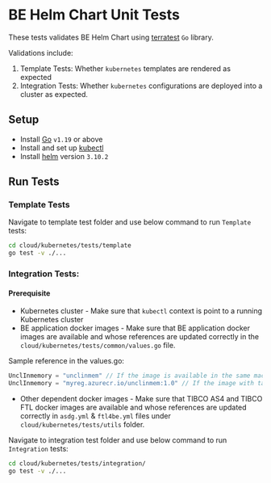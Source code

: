 # BE Helm Chart Unit Tests
These tests validates BE Helm Chart using [terratest](https://github.com/gruntwork-io/terratest) `Go` library.

Validations include:
1. Template Tests: Whether `kubernetes` templates are rendered as expected
2. Integration Tests: Whether `kubernetes` configurations are deployed into a cluster as expected.

## Setup
* Install [Go](https://golang.org/doc/install) `v1.19` or above
* Install and set up [kubectl](https://kubernetes.io/docs/tasks/tools/install-kubectl/)
* Install [helm](https://helm.sh/docs/intro/install/) version `3.10.2`

## Run Tests

### Template Tests
Navigate to template test folder and use below command to run  `Template` tests:
```sh
cd cloud/kubernetes/tests/template
go test -v ./...
```

### Integration Tests:
#### Prerequisite
* Kubernetes cluster - Make sure that `kubectl` context is point to a running Kubernetes cluster
* BE application docker images - Make sure that BE application docker images are available and whose references are updated correctly in the `cloud/kubernetes/tests/common/values.go` file.

Sample reference in the values.go:
```go
UnclInmemory = "unclinmem" // If the image is available in the same machine as Kuberenetes cluster
UnclInmemory = "myreg.azurecr.io/unclinmem:1.0" // If the image with tag 1.0 is available at myreg.azurecr.io 
```
* Other dependent docker images - Make sure that TIBCO AS4 and TIBCO FTL docker images are available and whose references are updated correctly in `asdg.yml` & `ftl4be.yml` files under `cloud/kubernetes/tests/utils` folder.

Navigate to integration test folder and use below command to run  `Integration` tests:
```sh
cd cloud/kubernetes/tests/integration/
go test -v ./...
```